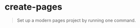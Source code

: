 # create-pages

> Set up a modern pages project by running one command.

<!-- TODO: Implement module docs -->
